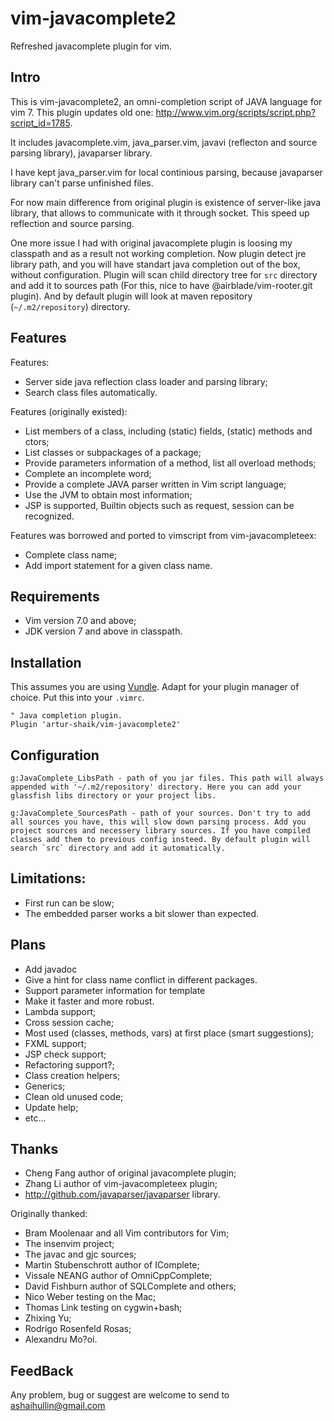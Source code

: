 # vim-javacomplete2

Refreshed javacomplete plugin for vim.

## Intro

This is vim-javacomplete2, an omni-completion script of JAVA language for vim 7.  This plugin updates old one: http://www.vim.org/scripts/script.php?script_id=1785.

It includes javacomplete.vim, java_parser.vim, javavi (reflecton and source parsing library), javaparser library.

I have kept java_parser.vim for local continious parsing, because javaparser library can't parse unfinished files.

For now main difference from original plugin is existence of server-like java library, that allows to communicate with it through socket.
This speed up reflection and source parsing.

One more issue I had with original javacomplete plugin is loosing my classpath and as a result not working completion.
Now plugin detect jre library path, and you will have standart java completion out of the box, without configuration.
Plugin will scan child directory tree for `src` directory and add it to sources path (For this, nice to have @airblade/vim-rooter.git plugin). 
And by default plugin will look at maven repository (`~/.m2/repository`) directory.

## Features

Features:
- Server side java reflection class loader and parsing library;
- Search class files automatically.

Features (originally existed):
- List members of a class, including (static) fields, (static) methods and ctors;
- List classes or subpackages of a package;
- Provide parameters information of a method, list all overload methods;
- Complete an incomplete word;
- Provide a complete JAVA parser written in Vim script language;
- Use the JVM to obtain most information;
- JSP is supported, Builtin objects such as request, session can be recognized.
 
Features was borrowed and ported to vimscript from vim-javacompleteex:
- Complete class name;
- Add import statement for a given class name.

## Requirements

- Vim version 7.0 and above;
- JDK version 7 and above in classpath.

## Installation

This assumes you are using [Vundle](https://github.com/gmarik/Vundle.vim). Adapt
for your plugin manager of choice. Put this into your `.vimrc`.

    " Java completion plugin.
    Plugin 'artur-shaik/vim-javacomplete2'

## Configuration

    g:JavaComplete_LibsPath - path of you jar files. This path will always appended with '~/.m2/repository' directory. Here you can add your glassfish libs directory or your project libs.

    g:JavaComplete_SourcesPath - path of your sources. Don't try to add all sources you have, this will slow down parsing process. Add you project sources and necessery library sources. If you have compiled classes add them to previous config insteed. By default plugin will search `src` directory and add it automatically.

## Limitations:

- First run can be slow;
- The embedded parser works a bit slower than expected.

## Plans

- Add javadoc
- Give a hint for class name conflict in different packages.
- Support parameter information for template
- Make it faster and more robust.
- Lambda support;
- Cross session cache;
- Most used (classes, methods, vars) at first place (smart suggestions);
- FXML support;
- JSP check support;
- Refactoring support?;
- Class creation helpers;
- Generics;
- Clean old unused code;
- Update help;
- etc...

## Thanks

- Cheng Fang author of original javacomplete plugin;
- Zhang Li author of vim-javacompleteex plugin;
- http://github.com/javaparser/javaparser library.

Originally thanked:

- Bram Moolenaar and all Vim contributors for Vim;
- The insenvim project;
- The javac and gjc sources;
- Martin Stubenschrott	author of IComplete;
- Vissale NEANG		author of OmniCppComplete;
- David Fishburn		author of SQLComplete and others;
- Nico Weber		testing on the Mac;
- Thomas Link		testing on cygwin+bash;
- Zhixing Yu;
- Rodrigo Rosenfeld Rosas;
- Alexandru Mo?oi.

## FeedBack

Any problem, bug or suggest are welcome to send to ashaihullin@gmail.com
